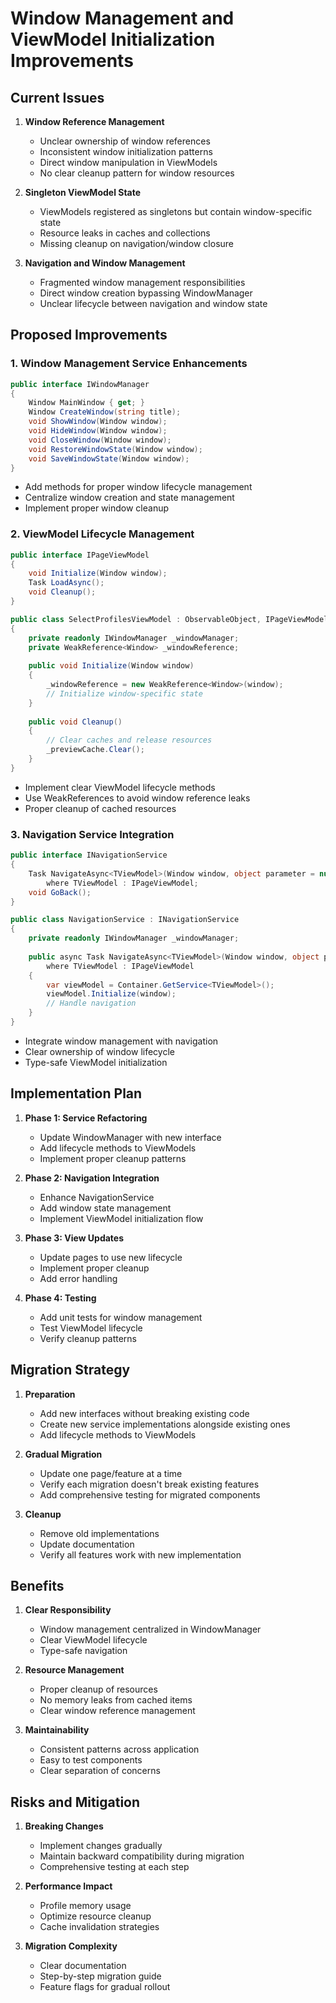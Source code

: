 # Window Management and ViewModel Initialization Improvements

## Current Issues

1. **Window Reference Management**
   - Unclear ownership of window references
   - Inconsistent window initialization patterns
   - Direct window manipulation in ViewModels
   - No clear cleanup pattern for window resources

2. **Singleton ViewModel State**
   - ViewModels registered as singletons but contain window-specific state
   - Resource leaks in caches and collections
   - Missing cleanup on navigation/window closure

3. **Navigation and Window Management**
   - Fragmented window management responsibilities
   - Direct window creation bypassing WindowManager
   - Unclear lifecycle between navigation and window state

## Proposed Improvements

### 1. Window Management Service Enhancements

```csharp
public interface IWindowManager
{
    Window MainWindow { get; }
    Window CreateWindow(string title);
    void ShowWindow(Window window);
    void HideWindow(Window window);
    void CloseWindow(Window window);
    void RestoreWindowState(Window window);
    void SaveWindowState(Window window);
}
```

- Add methods for proper window lifecycle management
- Centralize window creation and state management
- Implement proper window cleanup

### 2. ViewModel Lifecycle Management

```csharp
public interface IPageViewModel
{
    void Initialize(Window window);
    Task LoadAsync();
    void Cleanup();
}

public class SelectProfilesViewModel : ObservableObject, IPageViewModel
{
    private readonly IWindowManager _windowManager;
    private WeakReference<Window> _windowReference;
    
    public void Initialize(Window window)
    {
        _windowReference = new WeakReference<Window>(window);
        // Initialize window-specific state
    }
    
    public void Cleanup()
    {
        // Clear caches and release resources
        _previewCache.Clear();
    }
}
```

- Implement clear ViewModel lifecycle methods
- Use WeakReferences to avoid window reference leaks
- Proper cleanup of cached resources

### 3. Navigation Service Integration

```csharp
public interface INavigationService
{
    Task NavigateAsync<TViewModel>(Window window, object parameter = null) 
        where TViewModel : IPageViewModel;
    void GoBack();
}

public class NavigationService : INavigationService
{
    private readonly IWindowManager _windowManager;
    
    public async Task NavigateAsync<TViewModel>(Window window, object parameter = null)
        where TViewModel : IPageViewModel
    {
        var viewModel = Container.GetService<TViewModel>();
        viewModel.Initialize(window);
        // Handle navigation
    }
}
```

- Integrate window management with navigation
- Clear ownership of window lifecycle
- Type-safe ViewModel initialization

## Implementation Plan

1. **Phase 1: Service Refactoring**
   - Update WindowManager with new interface
   - Add lifecycle methods to ViewModels
   - Implement proper cleanup patterns

2. **Phase 2: Navigation Integration**
   - Enhance NavigationService
   - Add window state management
   - Implement ViewModel initialization flow

3. **Phase 3: View Updates**
   - Update pages to use new lifecycle
   - Implement proper cleanup
   - Add error handling

4. **Phase 4: Testing**
   - Add unit tests for window management
   - Test ViewModel lifecycle
   - Verify cleanup patterns

## Migration Strategy

1. **Preparation**
   - Add new interfaces without breaking existing code
   - Create new service implementations alongside existing ones
   - Add lifecycle methods to ViewModels

2. **Gradual Migration**
   - Update one page/feature at a time
   - Verify each migration doesn't break existing features
   - Add comprehensive testing for migrated components

3. **Cleanup**
   - Remove old implementations
   - Update documentation
   - Verify all features work with new implementation

## Benefits

1. **Clear Responsibility**
   - Window management centralized in WindowManager
   - Clear ViewModel lifecycle
   - Type-safe navigation

2. **Resource Management**
   - Proper cleanup of resources
   - No memory leaks from cached items
   - Clear window reference management

3. **Maintainability**
   - Consistent patterns across application
   - Easy to test components
   - Clear separation of concerns

## Risks and Mitigation

1. **Breaking Changes**
   - Implement changes gradually
   - Maintain backward compatibility during migration
   - Comprehensive testing at each step

2. **Performance Impact**
   - Profile memory usage
   - Optimize resource cleanup
   - Cache invalidation strategies

3. **Migration Complexity**
   - Clear documentation
   - Step-by-step migration guide
   - Feature flags for gradual rollout